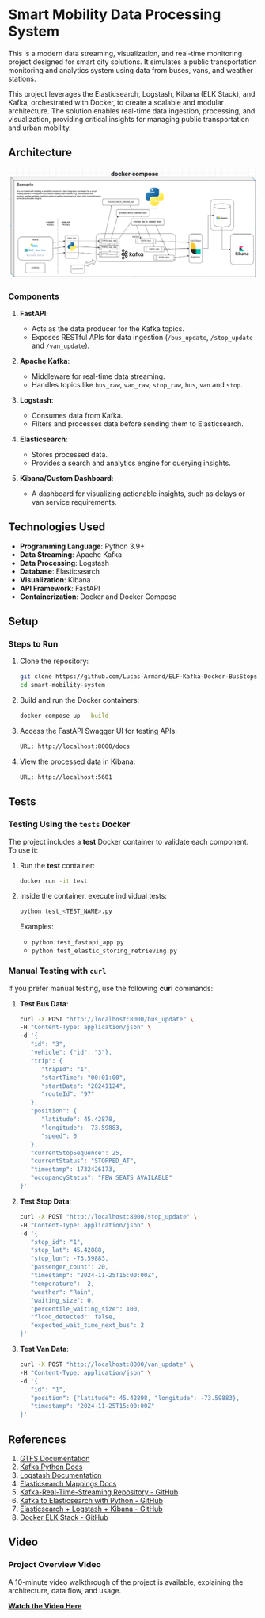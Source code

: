 # **Smart Mobility Data Processing System**

This is a modern data streaming, visualization, and real-time monitoring project designed for smart city solutions. It simulates a public transportation monitoring and analytics system using data from buses, vans, and weather stations.

This project leverages the Elasticsearch, Logstash, Kibana (ELK Stack), and Kafka, orchestrated with Docker, to create a scalable and modular architecture. The solution enables real-time data ingestion, processing, and visualization, providing critical insights for managing public transportation and urban mobility.


## **Architecture**
![System Architecture](https://github.com/Lucas-Armand/ELF-Kafka-Docker-BusStops-SmartCity-DashBoard/blob/main/img/architecture.png?raw=true) <!-- Replace with your architecture image -->

### **Components**
1. **FastAPI**:
   - Acts as the data producer for the Kafka topics.
   - Exposes RESTful APIs for data ingestion (`/bus_update`, `/stop_update` and `/van_update`).

2. **Apache Kafka**:
   - Middleware for real-time data streaming.
   - Handles topics like `bus_raw`, `van_raw`, `stop_raw`, `bus`, `van` and `stop`.

3. **Logstash**:
   - Consumes data from Kafka.
   - Filters and processes data before sending them to Elasticsearch.

4. **Elasticsearch**:
   - Stores processed data.
   - Provides a search and analytics engine for querying insights.

5. **Kibana/Custom Dashboard**:
   - A dashboard for visualizing actionable insights, such as delays or van service requirements.

## **Technologies Used**

- **Programming Language**: Python 3.9+
- **Data Streaming**: Apache Kafka
- **Data Processing**: Logstash
- **Database**: Elasticsearch
- **Visualization**: Kibana
- **API Framework**: FastAPI
- **Containerization**: Docker and Docker Compose

## **Setup**

### **Steps to Run**
1. Clone the repository:
   ```bash
   git clone https://github.com/Lucas-Armand/ELF-Kafka-Docker-BusStops-SmartCity-DashBoard.git
   cd smart-mobility-system
   ```

2. Build and run the Docker containers:
   ```bash
   docker-compose up --build
   ```

3. Access the FastAPI Swagger UI for testing APIs:
   ```bash
   URL: http://localhost:8000/docs
   ```

4. View the processed data in Kibana:
   ```bash
   URL: http://localhost:5601
   ```

## **Tests**

### **Testing Using the `tests` Docker**

The project includes a **test** Docker container to validate each component. To use it:

1. Run the **test** container:
    ```bash
    docker run -it test
    ```

2. Inside the container, execute individual tests:
    ```bash
    python test_<TEST_NAME>.py
    ```

    Examples:
    - `python test_fastapi_app.py`
    - `python test_elastic_storing_retrieving.py`

### **Manual Testing with `curl`**

If you prefer manual testing, use the following **curl** commands:

1. **Test Bus Data**:
    ```bash
    curl -X POST "http://localhost:8000/bus_update" \
    -H "Content-Type: application/json" \
    -d '{
       "id": "3",
       "vehicle": {"id": "3"},
       "trip": {
          "tripId": "1",
          "startTime": "00:01:00",
          "startDate": "20241124",
          "routeId": "97"
       },
       "position": {
          "latitude": 45.42878,
          "longitude": -73.59883,
          "speed": 0
       },
       "currentStopSequence": 25,
       "currentStatus": "STOPPED_AT",
       "timestamp": 1732426173,
       "occupancyStatus": "FEW_SEATS_AVAILABLE"
    }'
    ```

2. **Test Stop Data**:
    ```bash
    curl -X POST "http://localhost:8000/stop_update" \
    -H "Content-Type: application/json" \
    -d '{
       "stop_id": "1",
       "stop_lat": 45.42888,
       "stop_lon": -73.59883,
       "passenger_count": 20,
       "timestamp": "2024-11-25T15:00:00Z",
       "temperature": -2,
       "weather": "Rain",
       "waiting_size": 0,
       "percentile_waiting_size": 100,
       "flood_detected": false,
       "expected_wait_time_next_bus": 2
    }'
    ```

3. **Test Van Data**:
    ```bash
    curl -X POST "http://localhost:8000/van_update" \
    -H "Content-Type: application/json" \
    -d '{
       "id": "1",
       "position": {"latitude": 45.42898, "longitude": -73.59883},
       "timestamp": "2024-11-25T15:00:00Z"
    }'
    ```

## **References**

1. [GTFS Documentation](https://developers.google.com/transit/gtfs)
2. [Kafka Python Docs](https://kafka-python.readthedocs.io/en/master/)
3. [Logstash Documentation](https://www.elastic.co/guide/en/logstash/master/introduction.html)
4. [Elasticsearch Mappings Docs](https://www.elastic.co/guide/en/elasticsearch/reference/current/indices-put-mapping.html)
5. [Kafka-Real-Time-Streaming Repository - GitHub](https://github.com/puchki2015/Kafka-Real-Time-Streaming)
6. [Kafka to Elasticsearch with Python - GitHub](https://github.com/ZianTsabit/kafka-elasticsearch-python)
7. [Elasticsearch + Logstash + Kibana  - GitHub](https://github.com/shazforiot/Elasticsearch-logstash-Kibana-Docker-Compose)  
8. [Docker ELK Stack - GitHub](https://github.com/deviantony/docker-elk)

## **Video**

### **Project Overview Video**
A 10-minute video walkthrough of the project is available, explaining the architecture, data flow, and usage. 

[**Watch the Video Here**](#)  


